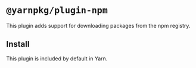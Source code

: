 # `@yarnpkg/plugin-npm`

This plugin adds support for downloading packages from the npm registry.

## Install

This plugin is included by default in Yarn.
